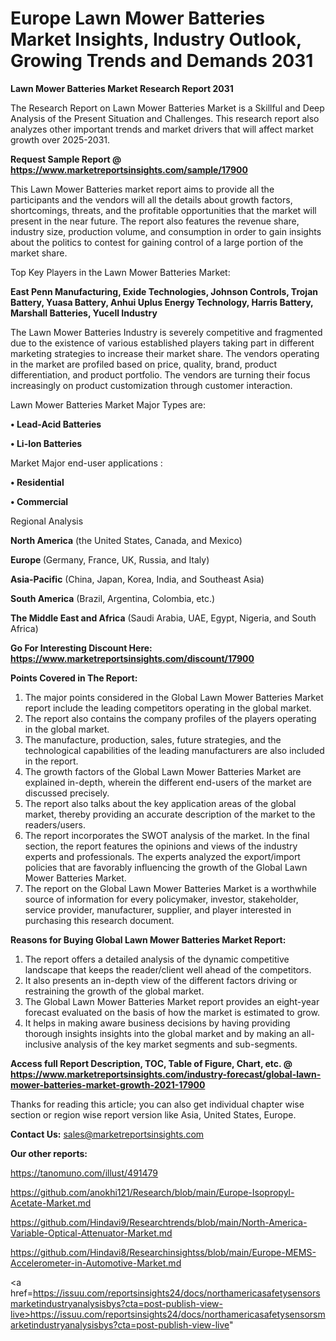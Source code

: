  # Europe Lawn Mower Batteries Market Insights, Industry Outlook, Growing Trends and Demands 2031

<strong>Lawn Mower Batteries Market Research Report 2031</strong>

The Research Report on Lawn Mower Batteries Market is a Skillful and Deep Analysis of the Present Situation and Challenges. This research report also analyzes other important trends and market drivers that will affect market growth over 2025-2031.

<strong>Request Sample Report @ <a href=https://www.marketreportsinsights.com/sample/17900>https://www.marketreportsinsights.com/sample/17900</a></strong>

This Lawn Mower Batteries market report aims to provide all the participants and the vendors will all the details about growth factors, shortcomings, threats, and the profitable opportunities that the market will present in the near future. The report also features the revenue share, industry size, production volume, and consumption in order to gain insights about the politics to contest for gaining control of a large portion of the market share.

Top Key Players in the Lawn Mower Batteries Market:

<strong>East Penn Manufacturing, Exide Technologies, Johnson Controls, Trojan Battery, Yuasa Battery, Anhui Uplus Energy Technology, Harris Battery, Marshall Batteries, Yucell Industry</strong>

The Lawn Mower Batteries Industry is severely competitive and fragmented due to the existence of various established players taking part in different marketing strategies to increase their market share. The vendors operating in the market are profiled based on price, quality, brand, product differentiation, and product portfolio. The vendors are turning their focus increasingly on product customization through customer interaction.

Lawn Mower Batteries Market Major Types are:

<strong>• Lead-Acid Batteries

• Li-Ion Batteries</strong>

Market Major end-user applications :

<strong>• Residential

• Commercial</strong>

Regional Analysis

</u><strong><b>North America</b></strong> (the United States, Canada, and Mexico)

<strong><b>Europe </b></strong>(Germany, France, UK, Russia, and Italy)

<strong><b>Asia-Pacific</b></strong> (China, Japan, Korea, India, and Southeast Asia)

<strong><b>South America</b></strong> (Brazil, Argentina, Colombia, etc.)

<strong><b>The Middle East and Africa</b></strong> (Saudi Arabia, UAE, Egypt, Nigeria, and South Africa)

<strong>Go For Interesting Discount Here: <a href=https://www.marketreportsinsights.com/discount/17900>https://www.marketreportsinsights.com/discount/17900</a></strong>

<strong>Points Covered in The Report:</strong>
<ol>
  <li>The major points considered in the Global Lawn Mower Batteries Market report include the leading competitors operating in the global market.</li>
  <li>The report also contains the company profiles of the players operating in the global market.</li>
  <li>The manufacture, production, sales, future strategies, and the technological capabilities of the leading manufacturers are also included in the report.</li>
  <li>The growth factors of the Global Lawn Mower Batteries Market are explained in-depth, wherein the different end-users of the market are discussed precisely.</li>
  <li>The report also talks about the key application areas of the global market, thereby providing an accurate description of the market to the readers/users.</li>
  <li>The report incorporates the SWOT analysis of the market. In the final section, the report features the opinions and views of the industry experts and professionals. The experts analyzed the export/import policies that are favorably influencing the growth of the Global Lawn Mower Batteries Market.</li>
  <li>The report on the Global Lawn Mower Batteries Market is a worthwhile source of information for every policymaker, investor, stakeholder, service provider, manufacturer, supplier, and player interested in purchasing this research document.</li>
</ol>
<strong>Reasons for Buying Global Lawn Mower Batteries Market Report:</strong>

<ol>
  <li>The report offers a detailed analysis of the dynamic competitive landscape that keeps the reader/client well ahead of the competitors.</li>
  <li>It also presents an in-depth view of the different factors driving or restraining the growth of the global market.</li>
  <li>The Global Lawn Mower Batteries Market report provides an eight-year forecast evaluated on the basis of how the market is estimated to grow.</li>
  <li>It helps in making aware business decisions by having providing thorough insights insights into the global market and by making an all-inclusive analysis of the key market segments and sub-segments.</li>
</ol>
<strong>Access full Report Description, TOC, Table of Figure, Chart, etc. @ <a href=https://www.marketreportsinsights.com/industry-forecast/global-lawn-mower-batteries-market-growth-2021-17900>https://www.marketreportsinsights.com/industry-forecast/global-lawn-mower-batteries-market-growth-2021-17900</a></strong>


Thanks for reading this article; you can also get individual chapter wise section or region wise report version like Asia, United States, Europe.

<strong>Contact Us:</strong>
sales@marketreportsinsights.com

<strong>Our other reports:</strong>

<a href=https://tanomuno.com/illust/491479>https://tanomuno.com/illust/491479</a>

<a href=https://github.com/anokhi121/Research/blob/main/Europe-Isopropyl-Acetate-Market.md>https://github.com/anokhi121/Research/blob/main/Europe-Isopropyl-Acetate-Market.md</a>

<a href=https://github.com/Hindavi9/Researchtrends/blob/main/North-America-Variable-Optical-Attenuator-Market.md>https://github.com/Hindavi9/Researchtrends/blob/main/North-America-Variable-Optical-Attenuator-Market.md</a>

<a href=https://github.com/Hindavi8/Researchinsightss/blob/main/Europe-MEMS-Accelerometer-in-Automotive-Market.md>https://github.com/Hindavi8/Researchinsightss/blob/main/Europe-MEMS-Accelerometer-in-Automotive-Market.md</a>

<a href=https://issuu.com/reportsinsights24/docs/northamericasafetysensorsmarketindustryanalysisbys?cta=post-publish-view-live>https://issuu.com/reportsinsights24/docs/northamericasafetysensorsmarketindustryanalysisbys?cta=post-publish-view-live</a>"
